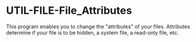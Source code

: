 # UTIL-FILE-File_Attributes
This program enables you to  change the "attributes" of your files. Attributes determine if your file is to be hidden, a system file, a read-only file, etc. 
